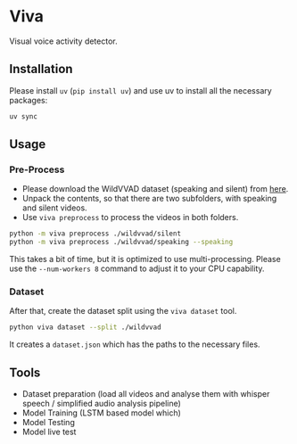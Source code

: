 # Viva
Visual voice activity detector.

## Installation

Please install `uv` (`pip install uv`) and use uv to install all the necessary packages:

```bash
uv sync
```

## Usage

### Pre-Process
- Please download the WildVVAD dataset (speaking and silent) from [here](https://team.inria.fr/perception/research/vvad/).
- Unpack the contents, so that there are two subfolders, with speaking and silent videos.
- Use `viva preprocess` to process the videos in both folders.

```bash
python -m viva preprocess ./wildvvad/silent
python -m viva preprocess ./wildvvad/speaking --speaking
```

This takes a bit of time, but it is optimized to use multi-processing. Please use the  `--num-workers 8` command to adjust it to your CPU capability.

### Dataset
After that, create the dataset split using the `viva dataset` tool.

```bash
python viva dataset --split ./wildvvad
```

It creates a `dataset.json` which has the paths to the necessary files.

## Tools

- Dataset preparation (load all videos and analyse them with whisper speech / simplified audio analysis pipeline)
- Model Training (LSTM based model which)
- Model Testing
- Model live test